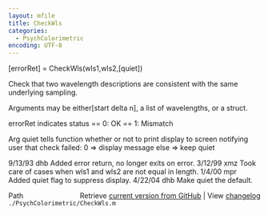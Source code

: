 ```yaml
---
layout: mfile
title: CheckWls
categories:
  - PsychColorimetric
encoding: UTF-8
---
```


\[errorRet\] = CheckWls\(wls1,wls2,\[quiet\]\)

Check that two wavelength descriptions are consistent with
the same underlying sampling.

Arguments may be either\[start delta n\],
a list of wavelengths, or a struct.

errorRet indicates status
  == 0: OK
  == 1: Mismatch

Arg quiet tells function whether or not to print display to
screen notifying user that check failed:
    0 =\> display message
  else =\> keep quiet

9/13/93  dhb  Added error return, no longer exits on error.
3/12/99  xmz  Took care of cases when wls1 and wls2 are not
              equal in length.
1/4/00   mpr  Added quiet flag to suppress display.
4/22/04  dhb  Make quiet the default.


<div class="code_header" style="text-align:right;">
  <span style="float:left;">Path&nbsp;&nbsp;</span> <span class="counter">Retrieve <a href=
  "https://raw.github.com/Psychtoolbox-3/Psychtoolbox-3/beta/./PsychColorimetric/CheckWls.m">current version from GitHub</a> | View <a href=
  "https://github.com/Psychtoolbox-3/Psychtoolbox-3/commits/beta/./PsychColorimetric/CheckWls.m">changelog</a></span>
</div>
<div class="code">
  <code>./PsychColorimetric/CheckWls.m</code>
</div>
